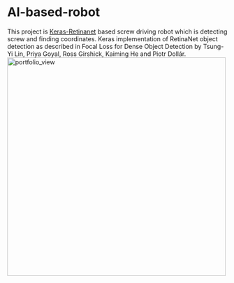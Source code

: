 # AI-based-robot
  This project is [Keras-Retinanet](https://github.com/fizyr/keras-retinanet) based screw driving robot which is detecting screw and finding coordinates. Keras implementation of RetinaNet object detection as described in Focal Loss for Dense Object Detection by Tsung-Yi Lin, Priya Goyal, Ross Girshick, Kaiming He and Piotr Dollár.
<br>
<img width="500" alt="portfolio_view" align="middle" src="https://user-images.githubusercontent.com/29839095/58111774-b17df680-7c24-11e9-8dd6-6d95edb06209.jpg">
